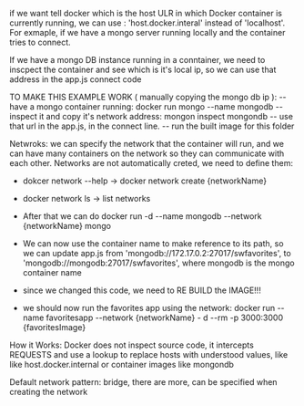 if we want tell docker which is the host ULR in which Docker container is currently running, we can use : 'host.docker.interal' instead of 'localhost'.
For exmaple, if we have a mongo server running locally and the container tries to connect.

If we have a mongo DB instance running in a conntainer, we need to inscpect the container and see which is it's local ip, so we can use that address in the app.js connect code

TO MAKE THIS EXAMPLE WORK ( manually copying the mongo db ip ):
-- have a mongo container running: docker run mongo --name mongodb
-- inspect it and copy it's network address: mongon inspect mongondb
-- use that url in the app.js, in the connect line.
-- run the built image for this folder

Netwroks:
we can specify the network that the container will run, and we can have many containers on the network so they can communicate with each other.
Networks are not automatically creted, we need to define them:
- dokcer network --help -> docker network create {networkName}
- docker network ls -> list networks

- After that we can do docker run -d --name mongodb --network {networkName} mongo
- We can now use the container name to make reference to its path, so we can update app.js from   'mongodb://172.17.0.2:27017/swfavorites', to   'mongodb://mongodb:27017/swfavorites', where mongodb is the mongo container name
- since we changed this code, we need to RE BUILD the IMAGE!!!
- we should now run the favorites app using the network: docker run --name favoritesapp --network {networkName} - d --rm -p 3000:3000 {favoritesImage}


How it Works:
Docker does not inspect source code, it intercepts REQUESTS and use a lookup to replace hosts with understood values, like like host.docker.internal or container images like mongondb

Default network pattern: bridge, there are more, can be specified when creating the network